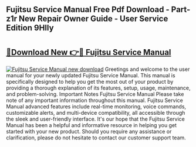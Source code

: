 ## Fujitsu Service Manual Free Pdf Download - Part-z1r New Repair Owner Guide - User Service Edition 9Hlly

# <h2><a href="http://bc52941.oget.top/?id=Fujitsu+Service+Manual">🔗Download New 👉🔴 Fujitsu Service Manual</a></h2>

[![Fujitsu Service Manual new download](https://i.imgur.com/5g1atiW.png)](http://bc52941.oget.top/?id=Fujitsu+Service+Manual)
Greetings and welcome to the user manual for your newly updated Fujitsu Service Manual. This manual is specifically designed to help you get the most out of your product by providing a thorough explanation of its features, setup, usage, maintenance, and problem-solving. Important Notes Fujitsu Service Manual Please take note of any important information throughout this manual. Fujitsu Service Manual advanced features include real-time monitoring, voice commands, customizable alerts, and multi-device compatibility, all accessible through the sleek and user-friendly interface. It's our hope that the Fujitsu Service Manual has been a helpful and informative resource in helping you get started with your new product. Should you require any assistance or clarification, please do not hesitate to contact our customer support team.
